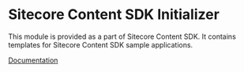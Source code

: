 # Sitecore Content SDK Initializer

This module is provided as a part of Sitecore Content SDK. It contains templates for Sitecore Content SDK sample applications.

[Documentation](https://doc.sitecore.com/xmc/en/developers/content-sdk/index.html)
